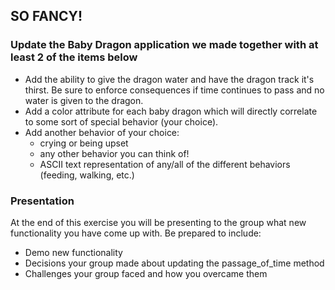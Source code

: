 ## SO FANCY!

### Update the Baby Dragon application we made together with at least 2 of the items below
+ Add the ability to give the dragon water and have the dragon track it's thirst. Be sure to enforce consequences if time continues to pass and no water is given to the dragon.  
+ Add a color attribute for each baby dragon which will directly correlate to some sort of special behavior (your choice).  
+ Add another behavior of your choice:   
	+ crying or being upset  
	+ any other behavior you can think of!  
	+ ASCII text representation of any/all of the different behaviors (feeding, walking, etc.)  

### Presentation
At the end of this exercise you will be presenting to the group what new functionality you have come up with. Be prepared to include:  
+ Demo new functionality  
+ Decisions your group made about updating the passage_of_time method  
+ Challenges your group faced and how you overcame them
